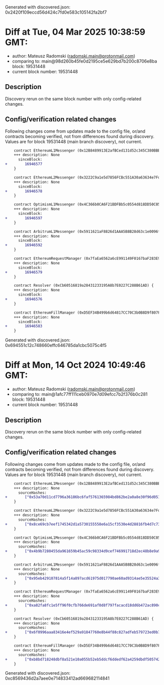 Generated with discovered.json: 0x2420f109eccd56d424c7fd0e583c105142fa2bf7

# Diff at Tue, 04 Mar 2025 10:38:59 GMT:

- author: Mateusz Radomski (<radomski.main@protonmail.com>)
- comparing to: main@98d260b45fe0d2195ce5e629bd7b200c8706e8ba block: 19531448
- current block number: 19531448

## Description

Discovery rerun on the same block number with only config-related changes.

## Config/verification related changes

Following changes come from updates made to the config file,
or/and contracts becoming verified, not from differences found during
discovery. Values are for block 19531448 (main branch discovery), not current.

```diff
    contract EthereumL1Messenger (0x12B8489913E2afBCed131d52c345C380BBB65baf) {
    +++ description: None
      sinceBlock:
+        16946577
    }
```

```diff
    contract EthereumL2Messenger (0x3222C9a1e5d7856FCBc551A30a63634e7Fd634Da) {
    +++ description: None
      sinceBlock:
+        16946578
    }
```

```diff
    contract OptimismL1Messenger (0x4C366b0CA6F21BDFBb5c0554d818DD50C0519b34) {
    +++ description: None
      sinceBlock:
+        16946597
    }
```

```diff
    contract ArbitrumL1Messenger (0x5911621aF8826d1AAA5B8B28d63c1e0096f7c0e3) {
    +++ description: None
      sinceBlock:
+        16946592
    }
```

```diff
    contract EthereumRequestManager (0x7faEa6562a6cE991149F0167baF283E9aAc7Dc50) {
    +++ description: None
      sinceBlock:
+        16946579
    }
```

```diff
    contract Resolver (0xCb60516819a28431233195A8b7E0227C288B61AD) {
    +++ description: None
      sinceBlock:
+        16946576
    }
```

```diff
    contract EthereumFillManager (0xD5EF34B499b6d64817CC70C3b0B8D9f807F06C29) {
    +++ description: None
      sinceBlock:
+        16946583
    }
```

Generated with discovered.json: 0x694551c12c748660effc646785da1cbc5075c4f5

# Diff at Mon, 14 Oct 2024 10:49:46 GMT:

- author: Mateusz Radomski (<radomski.main@protonmail.com>)
- comparing to: main@1afc77ff111ceb0970e7d09efcc7b2f376b0c281 block: 19531448
- current block number: 19531448

## Description

Discovery rerun on the same block number with only config-related changes.

## Config/verification related changes

Following changes come from updates made to the config file,
or/and contracts becoming verified, not from differences found during
discovery. Values are for block 19531448 (main branch discovery), not current.

```diff
    contract EthereumL1Messenger (0x12B8489913E2afBCed131d52c345C380BBB65baf) {
    +++ description: None
      sourceHashes:
+        ["0x53a70d11cd7796a36186bc6faf5761365984bd862be2a0a8e30f96d0510e40bc"]
    }
```

```diff
    contract EthereumL2Messenger (0x3222C9a1e5d7856FCBc551A30a63634e7Fd634Da) {
    +++ description: None
      sourceHashes:
+        ["0x8ce69cb7eef1745342d1a5730155558e6a15cf3530e4d28816fb4d7c7301cea9"]
    }
```

```diff
    contract OptimismL1Messenger (0x4C366b0CA6F21BDFBb5c0554d818DD50C0519b34) {
    +++ description: None
      sourceHashes:
+        ["0x4b9b7280455da961659b45ac59c98334d9cef746991718d2ec48b8e9a90a69d3"]
    }
```

```diff
    contract ArbitrumL1Messenger (0x5911621aF8826d1AAA5B8B28d63c1e0096f7c0e3) {
    +++ description: None
      sourceHashes:
+        ["0x95eb429107814a5f14a897acd61975d017790ae60ad9314ae5e35524a3ec1a5c"]
    }
```

```diff
    contract EthereumRequestManager (0x7faEa6562a6cE991149F0167baF283E9aAc7Dc50) {
    +++ description: None
      sourceHashes:
+        ["0xa82fa8fc1e5ff96f0cfb766de691af0d8f797facacd18dd6b472ac890c1f9ab9"]
    }
```

```diff
    contract Resolver (0xCb60516819a28431233195A8b7E0227C288B61AD) {
    +++ description: None
      sourceHashes:
+        ["0x6f0996aaa83416e4ef529a91847760e8b44f88c827adfeb579723ed0b708cbf3"]
    }
```

```diff
    contract EthereumFillManager (0xD5EF34B499b6d64817CC70C3b0B8D9f807F06C29) {
    +++ description: None
      sourceHashes:
+        ["0xb8bd718248dbf8a521e10a055b52eb5ddcf6ddedf62a4259dbdf50574289ea5b"]
    }
```

Generated with discovered.json: 0xc8569436d2a7aee0e714833412ad669682114841

